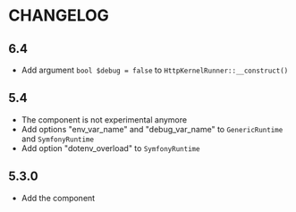 # CHANGELOG

## 6.4

- Add argument `bool $debug = false` to `HttpKernelRunner::__construct()`

## 5.4

- The component is not experimental anymore
- Add options "env_var_name" and "debug_var_name" to `GenericRuntime` and `SymfonyRuntime`
- Add option "dotenv_overload" to `SymfonyRuntime`

## 5.3.0

- Add the component
